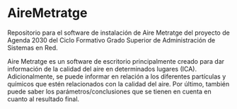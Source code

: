 # AireMetratge
Repositorio para el software de instalación de Aire Metratge del proyecto de Agenda 2030 del Ciclo Formativo Grado Superior de Administración de Sistemas en Red.

Aire Metratge es un software de escritorio principalmente creado para dar información de la calidad del aire en determinados lugares (ICA). Adicionalmente, se puede informar en relación a los diferentes partículas y químicos que estén relacionados con la calidad del aire. Por último, también puede saber los parámetros/conclusiones que se tienen en cuenta en cuanto al resultado final.
